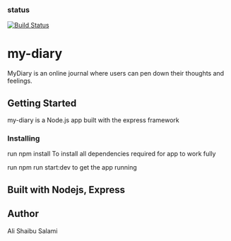 ### status
[![Build Status](https://travis-ci.org/MaejorAli/my-diary.svg?branch=develop)](https://travis-ci.org/MaejorAli/my-diary)
# my-diary

MyDiary is an online journal where users can pen down their thoughts and feelings.

## Getting Started

my-diary is a Node.js app built with the express framework

### Installing

run npm install To install all dependencies required for app to work fully

run npm run start:dev to get the app running

## Built with Nodejs, Express

## Author

Ali Shaibu Salami

